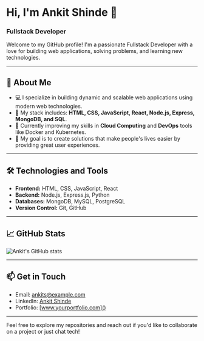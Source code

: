 # Hi, I'm Ankit Shinde 👋

### Fullstack Developer

Welcome to my GitHub profile! I'm a passionate Fullstack Developer with a love for building web applications, solving problems, and learning new technologies. 

---

## 🚀 About Me

- 💻 I specialize in building dynamic and scalable web applications using modern web technologies.
- 🔧 My stack includes: **HTML, CSS, JavaScript, React, Node.js, Express, MongoDB, and SQL**.
- 🌱 Currently improving my skills in **Cloud Computing** and **DevOps** tools like Docker and Kubernetes.
- 🎯 My goal is to create solutions that make people's lives easier by providing great user experiences.

---

## 🛠️ Technologies and Tools

- **Frontend:** HTML, CSS, JavaScript, React
- **Backend:** Node.js, Express.js, Python
- **Databases:** MongoDB, MySQL, PostgreSQL
- **Version Control:** Git, GitHub
---

## 📈 GitHub Stats

![Ankit's GitHub stats]()

---

## 📫 Get in Touch

- Email: ankits@example.com
- LinkedIn: [Ankit Shinde]()
- Portfolio: [www.yourportfolio.com]()

---

Feel free to explore my repositories and reach out if you'd like to collaborate on a project or just chat tech!

